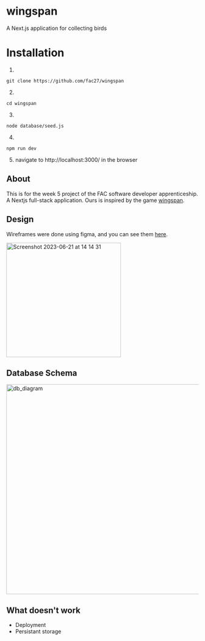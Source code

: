 # wingspan

A Next.js application for collecting birds

# Installation
1.
```
git clone https://github.com/fac27/wingspan
```
2.
```
cd wingspan
```
3.
```
node database/seed.js
```
4.
```
npm run dev
```
5. navigate to http://localhost:3000/ in the browser

   
## About

This is for the week 5 project of the FAC software developer apprenticeship. A Nextjs full-stack application. Ours is inspired by the game [wingspan](https://stonemaiergames.com/games/wingspan/). 

## Design 

Wireframes were done using figma, and you can see them [here](https://www.figma.com/file/iiODlCs5mHMrSqUgyhGMW3/Homepage?type=design).

<img width="300" alt="Screenshot 2023-06-21 at 14 14 31" src="https://github.com/fac27/wingspan/assets/98838967/bef4fbae-ea10-4ef2-91d8-03ed2c0bf3cb">


## Database Schema

<img width="550" alt="db_diagram" src="https://github.com/fac27/wingspan/assets/23071495/19c9c84f-59a0-43a4-8e1a-50d00ba61410">

## What doesn't work

- Deployment
- Persistant storage

